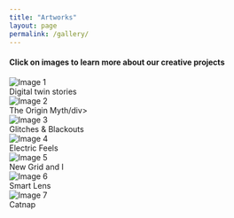```yaml
---
title: "Artworks"
layout: page
permalink: /gallery/
---
```


#### Click on images to learn more about our creative projects

<div class="gallery">
  <div class="gallery-item">
    <img src="{{ '/assets/gallery/image1.jpeg' | relative_url }}" alt="Image 1">
    <div class="caption">Digital twin stories</div>
  </div>
  <div class="gallery-item">
    <img src="{{ '/assets/gallery/image2.jpg' | relative_url }}" alt="Image 2">
    <div class="caption">The Origin Myth/div>
  </div>
  <div class="gallery-item">
    <img src="{{ '/assets/gallery/image3.png' | relative_url }}" alt="Image 3">
    <div class="caption">Glitches & Blackouts</div>
  </div>
  <div class="gallery-item">
     <img src="{{ '/assets/gallery/image4.jpg' | relative_url }}" alt="Image 4">
    <div class="caption">Electric Feels</div>
  </div>
  <div class="gallery-item">
    <img src="{{ '/assets/gallery/image5.png' | relative_url }}" alt="Image 5">
    <div class="caption">New Grid and I</div>
  </div>
  <div class="gallery-item">
    <img src="{{ '/assets/gallery/image6.png' | relative_url }}" alt="Image 6">
    <div class="caption">Smart Lens</div>
  </div>
  <div class="gallery-item">
    <img src="{{ '/assets/gallery/image7.jpg' | relative_url }}" alt="Image 7">
    <div class="caption">Catnap</div>
  </div>
  <!-- Add more images as needed -->
</div>
